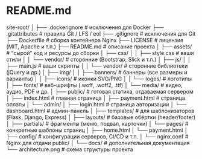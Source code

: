 # README.md
site-root/
│
├── .dockerignore        # исключения для Docker
├── .gitattributes       # правила Git / LFS / eol
├── .gitignore           # исключения для Git
├── Dockerfile           # сборка контейнера Nginx
├── LICENSE              # лицензия (MIT, Apache и т.п.)
├── README.md            # описание проекта
│
├── assets/              # “сырой” код и ресурсы до сборки
│   ├── css/
│   │   ├── style.css           # ваши стили
│   │   └── vendor/             # сторонние (Bootstrap, Slick и т.п.)
│   ├── js/
│   │   ├── main.js             # ваши скрипты
│   │   └── vendor/             # сторонние библиотеки (jQuery и др.)
│   ├── img/
│   │   ├── banners/            # баннеры (все размеры и варианты)
│   │   ├── icons/              # иконки SVG/PNG
│   │   └── logos/              # логотипы
│   ├── fonts/                  # веб-шрифты (.woff, .woff2, .ttf)
│   └── media/                  # видео, аудио, PDF и др.
│
├── public/              # готовая статика, отдаваемая сервером
│   ├── index.html             # главная страница
│   ├── payment.html           # страница оплаты
│   └── admin/
│       ├── login.html         # страница авторизации
│       └── dashboard.html     # админ-панель
│
├── templates/           # для шаблонизаторов (Flask, Django, Express)
│   ├── layouts/               # базовые обёртки (header/footer)
│   ├── partials/              # фрагменты (меню, подвал, карточки)
│   └── pages/                 # конкретные шаблоны страниц
│       ├── home.html
│       └── payment.html
│
├── config/              # конфигурации серверов, CI/CD и т.п.
│   └── nginx.conf             # Nginx для отдачи public/
│
└── docs/                # дополнительная документация
    └── architecture.png      # схема структуры проекта
